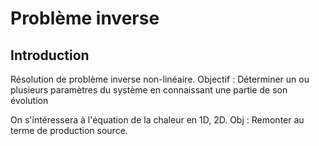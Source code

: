 # Problème inverse

## Introduction
Résolution de problème inverse non-linéaire. Objectif : Déterminer un ou plusieurs paramètres du système en connaissant une partie de son évolution

On s'intéressera à l'équation de la chaleur en 1D, 2D. 
Obj : Remonter au terme de production source.